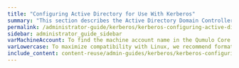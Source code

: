 ```yaml
---
title: "Configuring Active Directory for Use With Kerberos"
summary: "This section describes the Active Directory Domain Controller (DC) configuration changes necessary for enabling NFSv4.1 with Kerberos."
permalink: /administrator-guide/kerberos/kerberos-configuring-active-directory.html
sidebar: administrator_guide_sidebar
varMachineAccount: To find the machine account name in the Qumulo Core Web UI, click **Cluster > Active Directory** and write down the name under **Machine Account**.
varLowercase: To maximize compatibility with Linux, we recommend formatting SPN entries in lowercase.
include_content: content-reuse/admin-guides/kerberos/kerberos-configuring-active-directory.md
---
```


